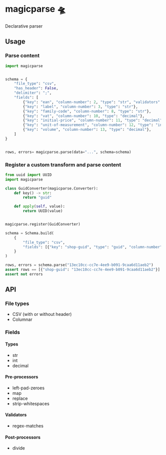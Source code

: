 # magicparse 🛸

Declarative parser

## Usage

### Parse content

```python
import magicparse


schema = {
    "file_type": "csv",
    "has_header": False,
    "delimiter": ";",
    "fields": [
        {"key": "ean", "column-number": 2, "type": "str", "validators": [{"name": "regex-matches", "parameters": {"pattern": "^\\d{13}$"}}]},
        {"key": "label", "column-number": 3, "type": "str"},
        {"key": "family-code", "column-number": 8, "type": "str"},
        {"key": "vat", "column-number": 10, "type": "decimal"},
        {"key": "initial-price", "column-number": 11, "type": "decimal", "post-processors": {"name": "divide", "parameters": {"denominator": 100}}},
        {"key": "unit-of-measurement", "column-number": 12, "type": "int", "pre-processors": [{"name": "map", "parameters": {"values": {"K": 0, "A": 1, "L": 2}}}]},
        {"key": "volume", "column-number": 13, "type": "decimal"},
    ]
}


rows, errors= magicparse.parse(data="...", schema=schema)
```


### Register a custom transform and parse content

```python
from uuid import UUID
import magicparse

class GuidConverter(magicparse.Converter):
    def key() -> str:
        return "guid"

    def apply(self, value):
        return UUID(value)


magicparse.register(GuidConverter)

schema = Schema.build(
    {
        "file_type": "csv",
        "fields": [{"key": "shop-guid", "type": "guid", "column-number": 1}],
    }
)

rows, errors = schema.parse("13ec10cc-cc7e-4ee9-b091-9caa6d11aeb2")
assert rows == [{"shop-guid": "13ec10cc-cc7e-4ee9-b091-9caa6d11aeb2"}]
assert not errors
```

## API

### File types

- CSV (with or without header)
- Columnar

### Fields

#### Types

- str
- int
- decimal

#### Pre-processors

- left-pad-zeroes
- map
- replace
- strip-whitespaces

#### Validators

- regex-matches

#### Post-processors

- divide
